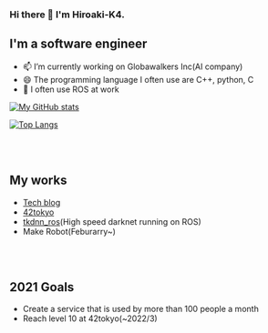 ### Hi there 👋 I'm Hiroaki-K4.
## I'm a software engineer
- 📫 I’m currently working on Globawalkers Inc(AI company)
- 😄 The programming language I often use are C++, python, C
- 🌱 I often use ROS at work

[![My GitHub stats](https://github-readme-stats.vercel.app/api?username=Hiroaki-K4&show_icons=true&theme=radical)](https://github.com/anuraghazra/github-readme-stats)

[![Top Langs](https://github-readme-stats.vercel.app/api/top-langs/?username=Hiroaki-K4&theme=radical)](https://github.com/anuraghazra/github-readme-stats)

<br />
<br />

## My works
- [Tech blog](https://qiita.com/Hiroaki-K4)
- [42tokyo](https://github.com/Hiroaki-K4/42tokyo)
- [tkdnn_ros](https://github.com/Hiroaki-K4/tkdnn_ros)(High speed darknet running on ROS)
- Make Robot(Feburarry~)

<br />
<br />

## 2021 Goals
- Create a service that is used by more than 100 people a month
- Reach level 10 at 42tokyo(~2022/3)

<br />

<!--
**Hiroaki-K4/Hiroaki-K4** is a ✨ _special_ ✨ repository because its `README.md` (this file) appears on your GitHub profile.


Here are some ideas to get you started:

- 🔭 I’m currently working on ...
- 🌱 I’m currently learning ...
- 👯 I’m looking to collaborate on ...
- 🤔 I’m looking for help with ...
- 💬 Ask me about ...
- 📫 How to reach me: ...
- 😄 Pronouns: ...
- ⚡ Fun fact: ...
-->
